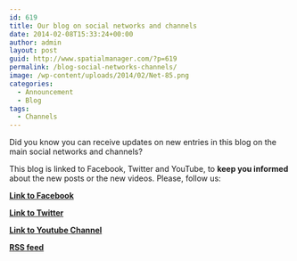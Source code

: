 ```yaml
---
id: 619
title: Our blog on social networks and channels
date: 2014-02-08T15:33:24+00:00
author: admin
layout: post
guid: http://www.spatialmanager.com/?p=619
permalink: /blog-social-networks-channels/
image: /wp-content/uploads/2014/02/Net-85.png
categories:
  - Announcement
  - Blog
tags:
  - Channels
---
```

Did you know you can receive updates on new entries in this blog on the main social networks and channels?<!--more-->

This blog is linked to Facebook, Twitter and YouTube, to **keep you informed** about the new posts or the new videos. Please, follow us:

**<a title="Fcaebook" href="http://www.facebook.com/SpatialManager" target="_blank" rel="nofollow">Link to Facebook</a>**
  
**<a title="Twitter" href="http://twitter.com/SpatialManager" target="_blank" rel="nofollow">Link to Twitter</a>**
  
**<a title="YouTube" href="http://www.youtube.com/user/SpatialManager" target="_blank" rel="nofollow">Link to Youtube Channel</a>**
  
**<a title="RSS feed" href="http://www.spatialmanager.com/blog/feed/" target="_blank" rel="nofollow">RSS feed</a>**